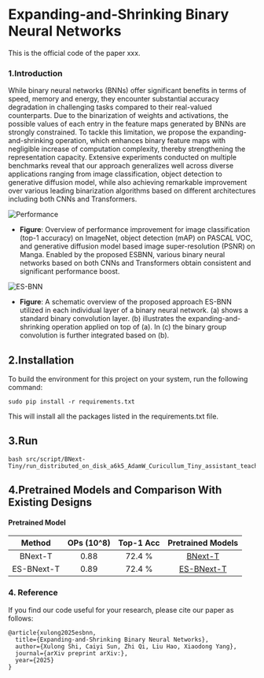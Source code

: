 # Expanding-and-Shrinking Binary Neural Networks

This is the official code of the paper xxx.
### 1.Introduction

While binary neural networks (BNNs) offer significant benefits in terms of speed, memory and energy, they encounter substantial accuracy degradation in challenging tasks compared to their real-valued counterparts. Due to the binarization of weights and activations, the possible values of each entry in the feature maps generated by BNNs are strongly constrained. To tackle this limitation, we propose the expanding-and-shrinking operation, which enhances binary feature maps with negligible increase of computation complexity, thereby strengthening the representation capacity. Extensive experiments conducted on multiple benchmarks reveal that our approach generalizes well across diverse applications ranging from image classification, object detection to generative diffusion model, while also achieving remarkable improvement over various leading binarization algorithms based on different architectures including both CNNs and Transformers.

![Performance](https://user-images.githubusercontent.com/24189567/205317106-9a2448f7-116b-4f89-bdfb-c2d148287f52.jpg)
* **Figure**: Overview of performance improvement for image classification (top-1 accuracy) on ImageNet, object detection (mAP) on PASCAL VOC, and generative diffusion model based image super-resolution (PSNR) on Manga. Enabled by the proposed ESBNN, various binary neural networks based on both CNNs and Transformers obtain consistent and significant performance boost.

![ES-BNN](https://user-images.githubusercontent.com/24189567/204559496-1729c13d-4149-43b5-b674-d0e3df81a72a.jpg)
* **Figure**: A schematic overview of the proposed approach ES-BNN utilized in each individual layer of a binary neural network. (a) shows a standard binary convolution layer. (b) illustrates the expanding-and-shrinking operation applied on top of (a). In (c) the binary group convolution is further integrated based on (b).

## 2.Installation

To build the environment for this project on your system, run the following command:
```
sudo pip install -r requirements.txt
```

This will install all the packages listed in the requirements.txt file.


## 3.Run

```
bash src/script/BNext-Tiny/run_distributed_on_disk_a6k5_AdamW_Curicullum_Tiny_assistant_teacher_num_1_aa_rep_ops.sh
```

## 4.Pretrained Models and Comparison With Existing Designs
#### Pretrained Model
|Method |OPs (10^8)|Top-1 Acc  |Pretrained Models| 
|:----:    | :---: | :---:  | :---:               |
|BNext-T| 0.88 |72.4 % |  [BNext-T](https://drive.google.com/file/d/1CJ0XOEhoHuNe-tDYJaAOd1j4YyNXuyas/view?usp=sharing)                  |  
|ES-BNext-T| 0.89 |72.4 % |  [ES-BNext-T](https://pan.seu.edu.cn:443/link/F084D724533B054E64ED1FE9B8CC1459)                  |  

### 4. Reference
If you find our code useful for your research, please cite our paper as follows:
```
@article{xulong2025esbnn,
  title={Expanding-and-Shrinking Binary Neural Networks},
  author={Xulong Shi, Caiyi Sun, Zhi Qi, Liu Hao, Xiaodong Yang},
  journal={arXiv preprint arXiv:},
  year={2025}
}
```
